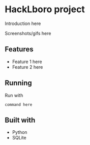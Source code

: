 # HackLboro project

Introduction here

Screenshots/gifs here

## Features

* Feature 1 here
* Feature 2 here

## Running

Run with
```
command here
```

## Built with
* Python
* SQLite